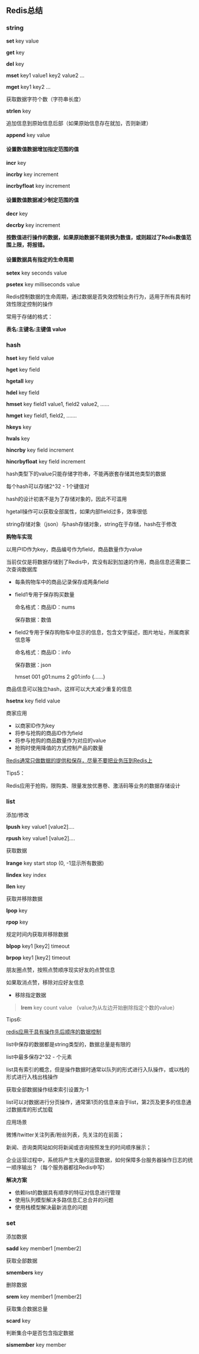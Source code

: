 ## Redis总结	

### string

**set** key value

**get** key

**del** key

**mset** key1 value1 key2 value2 ...

**mget** key1 key2 ...

获取数据字符个数（字符串长度） 

**strlen** key

追加信息到原始信息后部（如果原始信息存在就加，否则新建）

**append** key value



#### 设置数值数据增加指定范围的值

**incr** key

**incrby** key increment

**incrbyfloat** key increment



#### 设置数值数据减少制定范围的值

**decr** key

**decrby** key increment

**按数值进行操作的数据，如果原始数据不能转换为数值，或则超过了Redis数值范围上限，将报错。**



#### 设置数据具有指定的生命周期

**setex** key seconds value

**psetex** key milliseconds value

Redis控制数据的生命周期，通过数据是否失效控制业务行为，适用于所有具有时效性限定控制的操作



常用于存储的格式：

**表名:主键名:主键值 value**





### hash

**hset** key field value

**hget** key field

**hgetall** key

**hdel** key field



**hmset** key field1 value1, field2 value2, ......

**hmget** key field1, field2, .......



**hkeys** key

**hvals** key



**hincrby** key field increment

**hincrbyfloat** key field increment

hash类型下的value只能存储字符串，不能再嵌套存储其他类型的数据

每个hash可以存储2^32 - 1个键值对

hash的设计初衷不是为了存储对象的，因此不可滥用

hgetall操作可以获取全部属性，如果内部field过多，效率很低



string存储对象（json）与hash存储对象，string在于存储，hash在于修改



**购物车实现**

以用户ID作为key，商品编号作为field，商品数量作为value

当前仅仅是将数据存储到了Redis中，宾没有起到加速的作用，商品信息还需要二次查询数据库

- 每条购物车中的商品记录保存成两条field

- field1专用于保存购买数量

  命名格式：商品ID：nums

  保存数据：数值

- field2专用于保存购物车中显示的信息，包含文字描述，图片地址，所属商家信息等

  命名格式：商品ID：info

  保存数据：json 

  hmset 001 g01:nums 2 g01:info {......}

商品信息可以独立hash，这样可以大大减少重复的信息

**hsetnx** key field value



商家应用

- 以商家ID作为key
- 将参与抢购的商品ID作为field
- 将参与抢购的商品数量作为对应的value
- 抢购时使用降值的方式控制产品的数量

<u>Redis通常只做数据的提供和保存，尽量不要把业务压到Redis上</u>

Tips5：

Redis应用于抢购，限购类、限量发放优惠卷、激活码等业务的数据存储设计



### list

添加/修改

**lpush** key value1 [value2]....

**rpush** key value1 [value2]....

获取数据

**lrange** key start stop    (0, -1显示所有数据)

**lindex** key index

**llen** key

获取并移除数据

**lpop** key

**rpop** key



规定时间内获取并移除数据

**blpop** key1 [key2] timeout

**brpop** key1 [key2] timeout



朋友圈点赞，按照点赞顺序现实好友的点赞信息

如果取消点赞，移除对应好友信息

- 移除指定数据

> **lrem** key count value （value为从左边开始删除指定个数的value）



Tips6:

<u>redis应用于具有操作先后顺序的数据控制</u>



list中保存的数据都是string类型的，数据总量是有限的

list中最多保存2^32  - 个元素

list具有索引的概念，但是操作数据时通常以队列的形式进行入队操作，或以栈的形式进行入栈出栈操作

获取全部数据操作结束索引设置为-1

list可以对数据进行分页操作，通常第1页的信息来自于list，第2页及更多的信息通过数据库的形式加载



应用场景

微博/twitter关注列表/粉丝列表，先关注的在前面；

新闻、咨询类网站如何将新闻或咨询按照发生的时间顺序展示；

企业运营过程中，系统将产生大量的运营数据，如何保障多台服务器操作日志的统一顺序输出？（每个服务器都往Redis中写）

**解决方案**

- 依赖list的数据具有顺序的特征对信息进行管理
- 使用队列模型解决多路信息汇总合并的问题
- 使用栈模型解决最新消息的问题

 



### set

添加数据

**sadd** key member1 [member2]

获取全部数据

**smembers** key

删除数据

**srem** key member1 [member2]

获取集合数据总量

**scard** key

判断集合中是否包含指定数据

**sismember** key member

























































